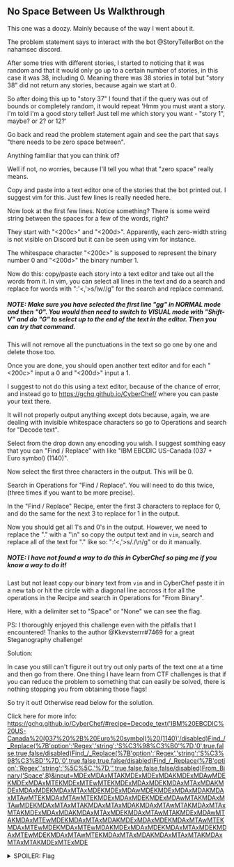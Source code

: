 ## No Space Between Us Walkthrough

This one was a doozy. Mainly because of the way I went about it.

The problem statement says to interact with the bot @StoryTellerBot on the nahamsec discord.

After some tries with different stories, I started to noticing that it was random and that it would only go up to a certain number of stories, in this case it was 38, including 0. Meaning there was 38 stories in total but "story 38" did not return any stories, because again we start at 0.

So after doing this up to "story 37" I found that if the query was out of bounds or completely random, it would repeat 'Hmm you must want a story. I'm told I'm a good story teller! Just tell me which story you want - "story 1", maybe? or 2? or 12?'

Go back and read the problem statement again and see the part that says "there needs to be zero space between".

Anything familiar that you can think of?

Well if not, no worries, because I'll tell you what that "zero space" really means.

Copy and paste into a text editor one of the stories that the bot printed out. I suggest vim for this. Just few lines is really needed here.

Now look at the first few lines. Notice something? There is some weird string between the spaces for a few of the words, right?

They start with "<200c>" and "<200d>". Apparently, each zero-width string is not visible on Discord but it can be seen using vim for instance.

The whitespace character "<200c>" is supposed to represent the binary number 0 and "<200d>" the binary number 1.

Now do this: copy/paste each story into a text editor and take out all the words from it. In vim, you can select all lines in the text and do a search and replace for words with ":'<,'>s/\w//g" for the search and replace command.

##### NOTE: Make sure you have selected the first line "gg" in NORMAL mode and then "0". You would then need to switch to VISUAL mode with "Shift-V" and do "G" to select up to the end of the text in the editor. Then you can try that command.

This will not remove all the punctuations in the text so go one by one and delete those too.

Once you are done, you should open another text editor and for each "<200c>" input a 0 and "<200d>" input a 1.

I suggest to not do this using a text editor, because of the chance of error, and instead go to https://gchq.github.io/CyberChef/ where you can paste your text there.

It will not properly output anything except dots because, again, we are dealing with invisible whitespace characters so go to Operations and search for "Decode text".

Select from the drop down any encoding you wish. I suggest somthing easy that you can "Find / Replace" with like "IBM EBCDIC US-Canada (037 + Euro symbol) (1140)".

Now select the first three characters in the output. This will be 0.

Search in Operations for "Find / Replace". You will need to do this twice, (three times if you want to be more precise).

In the "Find / Replace" Recipe, enter the first 3 characters to replace for 0, and do the same for the next 3 to replace for 1 in the output.

Now you should get all 1's and 0's in the output. However, we need to replace the "." with a "\n" so copy the output text and in `vim`, search and replace all of the text for "." like so: ":'<,'>s/\./\n/g" or do it manually.

##### NOTE: I have not found a way to do this in CyberChef so ping me if you know a way to do it!

Last but not least copy our binary text from `vim` and in CyberChef paste it in a new tab or hit the circle with a diagonal line accross it for all the operations in the Recipe and search in Operations for "From Binary".

Here, with a delimiter set to "Space" or "None" we can see the flag.

PS: I thoroughly enjoyed this challenge even with the pitfalls that I encountered!
Thanks to the author @Kkevsterrr#7469 for a great Steganography challenge!

Solution:

In case you still can't figure it out try out only parts of the text one at a time and then go from there.
One thing I have learn from CTF challenges is that if you can reduce the problem to something that can easily be solved, there is nothing stopping you from obtaining those flags!

So try it out! Otherwise read below for the solution.

Click here for more info: https://gchq.github.io/CyberChef/#recipe=Decode_text('IBM%20EBCDIC%20US-Canada%20(037%20%2B%20Euro%20symbol)%20(1140)'/disabled)Find_/_Replace(%7B'option':'Regex','string':'S%C3%98%C3%B0'%7D,'0',true,false,true,false/disabled)Find_/_Replace(%7B'option':'Regex','string':'S%C3%98%C3%BD'%7D,'0',true,false,true,false/disabled)Find_/_Replace(%7B'option':'Regex','string':'%5C%5C.'%7D,'',true,false,false,false/disabled)From_Binary('Space',8)&input=MDExMDAxMTAKMDExMDExMDAKMDExMDAwMDEKMDExMDAxMTEKMDExMTEwMTEKMDExMDAxMDEKMDAxMTAxMDAKMDExMDAxMDEKMDAxMTAxMDEKMDExMDAwMDEKMDExMDAxMDAKMDAxMTAwMTEKMDAxMTAwMTEKMDExMDAxMDEKMDExMDAwMTAKMDAxMTAwMDEKMDAxMTAxMTAKMDAxMTAxMDAKMDAxMTAwMTAKMDAxMTAxMTAKMDExMDAxMDAKMDAxMTAxMDEKMDAxMTAwMTAKMDExMDAwMTAKMDAxMTEwMDEKMDAxMTAxMDAKMDExMDAxMDEKMDAxMTAwMTEKMDAxMTEwMDEKMDAxMTEwMDAKMDExMDAxMDEKMDAxMTAxMDEKMDAxMTEwMDEKMDAxMTAwMTEKMDAxMTAxMDAKMDAxMTAxMTAKMDAxMTAxMTAKMDExMTExMDE

<details>
<summary>SPOILER: Flag</summary>
<br>
`flag{e4e5ad33eb16426d52b94e398e593466}`
</details>

